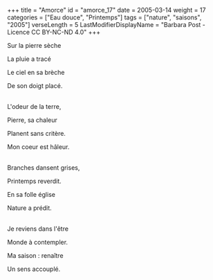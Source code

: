 +++
title = "Amorce"
id = "amorce_17"
date = 2005-03-14
weight = 17
categories = ["Eau douce", "Printemps"]
tags = ["nature", "saisons", "2005"]
verseLength = 5
LastModifierDisplayName = "Barbara Post - Licence CC BY-NC-ND 4.0"
+++

Sur la pierre sèche

La pluie a tracé

Le ciel en sa brèche

De son doigt placé.

 \
L'odeur de la terre,

Pierre, sa chaleur

Planent sans critère.

Mon coeur est hâleur.

 \
Branches dansent grises,

Printemps reverdit.

En sa folle église

Nature a prédit.

 \
Je reviens dans l'être

Monde à contempler.

Ma saison : renaître

Un sens accouplé.
